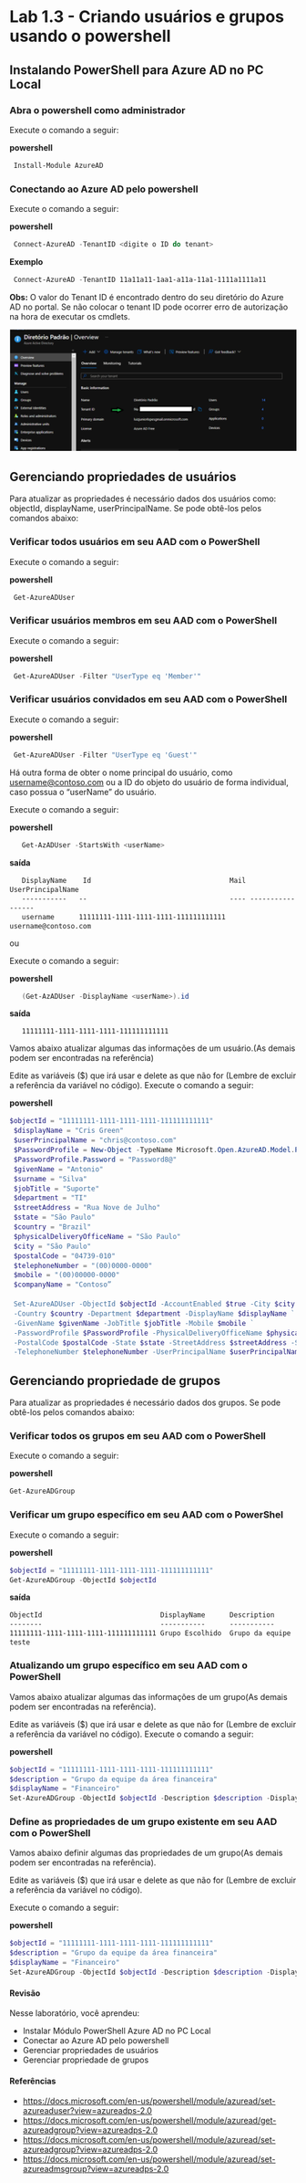 # Lab 1.3 - Criando usuários e grupos usando o powershell

## Instalando PowerShell para Azure AD no PC Local

### Abra o powershell como administrador

Execute o comando a seguir:


 **powershell** 
  ```powershell
   Install-Module AzureAD
   ```

### Conectando ao Azure AD pelo powershell

Execute o comando a seguir:


 **powershell** 
  ```powershell
   Connect-AzureAD -TenantID <digite o ID do tenant>
   ```
 **Exemplo** 
  ```powershell
   Connect-AzureAD -TenantID 11a11a11-1aa1-a11a-11a1-1111a1111a11
   ```

**Obs:** O valor do Tenant ID é encontrado dentro do seu diretório do Azure AD no portal. Se não colocar o tenant ID pode ocorrer erro de autorização na hora de executar os cmdlets.

![image](../../../imagens/imagensTenantIDAAD.png)


## Gerenciando propriedades de usuários

Para atualizar as propriedades é necessário dados dos usuários como: objectId, displayName, userPrincipalName. Se pode obtê-los pelos comandos abaixo:

### Verificar todos usuários em seu AAD com o PowerShell

Execute o comando a seguir:


 **powershell** 
  ```powershell
   Get-AzureADUser
   ```

### Verificar usuários membros em seu AAD com o PowerShell

Execute o comando a seguir:


 **powershell** 
  ```powershell
   Get-AzureADUser -Filter "UserType eq 'Member'"
   ```

### Verificar usuários convidados em seu AAD com o PowerShell

Execute o comando a seguir:


 **powershell** 
  ```powershell
   Get-AzureADUser -Filter "UserType eq 'Guest'"
   ```

Há outra forma de obter o nome principal do usuário, como username@contoso.com ou a ID do objeto do usuário de forma individual, caso possua o “userName” do usuário.

Execute o comando a seguir:


   **powershell** 
   ```powershell
      Get-AzADUser -StartsWith <userName>
   ```

   **saída** 
   ```
      DisplayName    Id                                  Mail UserPrincipalName
      -----------   --                                   ---- -----------------
      username      11111111-1111-1111-1111-111111111111      username@contoso.com

   ```

ou

Execute o comando a seguir:


   **powershell** 
   ```powershell
      (Get-AzADUser -DisplayName <userName>).id
   ```

   **saída** 
   ```
      11111111-1111-1111-1111-111111111111 

   ```
Vamos abaixo atualizar algumas das informações de um usuário.(As demais podem ser encontradas na referência)

Edite as variáveis ($) que irá usar e delete as que não for (Lembre de excluir a referência da variável no código). Execute o comando a seguir:

 **powershell** 
  ```powershell
  $objectId = "11111111-1111-1111-1111-111111111111"
   $displayName = "Cris Green"
   $userPrincipalName = "chris@contoso.com"
   $PasswordProfile = New-Object -TypeName Microsoft.Open.AzureAD.Model.PasswordProfile
   $PasswordProfile.Password = "Password8@"
   $givenName = "Antonio"
   $surname = "Silva"
   $jobTitle = "Suporte"
   $department = "TI"
   $streetAddress = "Rua Nove de Julho"
   $state = "São Paulo"
   $country = "Brazil"
   $physicalDeliveryOfficeName = "São Paulo"
   $city = "São Paulo"
   $postalCode = "04739-010"
   $telephoneNumber = "(00)0000-0000"
   $mobile = "(00)00000-0000"
   $companyName = "Contoso”

   Set-AzureADUser -ObjectId $objectId -AccountEnabled $true -City $city -CompanyName $companyName `
   -Country $country -Department $department -DisplayName $displayName `
   -GivenName $givenName -JobTitle $jobTitle -Mobile $mobile `
   -PasswordProfile $PasswordProfile -PhysicalDeliveryOfficeName $physicalDeliveryOfficeName `
   -PostalCode $postalCode -State $state -StreetAddress $streetAddress -Surname $surname `
   -TelephoneNumber $telephoneNumber -UserPrincipalName $userPrincipalName
   ```

## Gerenciando propriedade de grupos

Para atualizar as propriedades é necessário dados dos grupos. Se pode obtê-los pelos comandos abaixo:

### Verificar todos os grupos em seu AAD com o PowerShell

Execute o comando a seguir:


 **powershell** 
   ```powershell
   Get-AzureADGroup
   ```

### Verificar um grupo específico em seu AAD com o PowerShel

Execute o comando a seguir:


 **powershell** 
   ```powershell
   $objectId = "11111111-1111-1111-1111-111111111111"
   Get-AzureADGroup -ObjectId $objectId
   ```

 **saída** 
   ```
   ObjectId                             DisplayName      Description
   --------                             -----------      -----------
   11111111-1111-1111-1111-111111111111 Grupo Escolhido  Grupo da equipe teste
   ```


### Atualizando um grupo específico em seu AAD com o PowerShell

Vamos abaixo atualizar algumas das informações de um grupo(As demais podem ser encontradas na referência).


Edite as variáveis ($) que irá usar e delete as que não for (Lembre de excluir a referência da variável no código). Execute o comando a seguir:


 **powershell** 
   ```powershell
   $objectId = "11111111-1111-1111-1111-111111111111"
   $description = "Grupo da equipe da área financeira"
   $displayName = "Financeiro"
   Set-AzureADGroup -ObjectId $objectId -Description $description -DisplayName $displayName -MailEnabled $false
   ```



### Define as propriedades de um grupo existente em seu AAD com o PowerShell

Vamos abaixo definir algumas das propriedades de um grupo(As demais podem ser encontradas na referência).
 

Edite as variáveis ($) que irá usar e delete as que não for (Lembre de excluir a referência da variável no código). 

Execute o comando a seguir:

 **powershell** 
   ```powershell
   $objectId = "11111111-1111-1111-1111-111111111111"
   $description = "Grupo da equipe da área financeira"
   $displayName = "Financeiro"
   Set-AzureADGroup -ObjectId $objectId -Description $description -DisplayName $description -MailEnabled $false
   ```



#### Revisão

Nesse laboratório, você aprendeu:

+ Instalar Módulo PowerShell Azure AD no PC Local
+ Conectar ao Azure AD pelo powershell
+ Gerenciar propriedades de usuários
+ Gerenciar propriedade de grupos



#### Referências

+ https://docs.microsoft.com/en-us/powershell/module/azuread/set-azureaduser?view=azureadps-2.0
+ https://docs.microsoft.com/en-us/powershell/module/azuread/get-azureadgroup?view=azureadps-2.0
+ https://docs.microsoft.com/en-us/powershell/module/azuread/set-azureadgroup?view=azureadps-2.0
+ https://docs.microsoft.com/en-us/powershell/module/azuread/set-azureadmsgroup?view=azureadps-2.0

